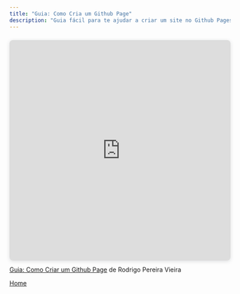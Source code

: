 ```yaml
---
title: "Guia: Como Cria um Github Page"
description: "Guia fácil para te ajudar a criar um site no Github Pages"
---
```




<div style="position: relative; width: 100%; height: 0; padding-top: 100.0000%;
 padding-bottom: 0; box-shadow: 0 2px 8px 0 rgba(63,69,81,0.16); margin-top: 1.6em; margin-bottom: 0.9em; overflow: hidden;
 border-radius: 8px; will-change: transform;">
  <iframe loading="lazy" style="position: absolute; width: 100%; height: 100%; top: 0; left: 0; border: none; padding: 0;margin: 0;"
    src="https://www.canva.com/design/DAGmJV92fVI/Wgd9k6G_uleJaCbpqC98-Q/view?embed" allowfullscreen="allowfullscreen" allow="fullscreen">
  </iframe>
</div>
<a href="https:&#x2F;&#x2F;www.canva.com&#x2F;design&#x2F;DAGmJV92fVI&#x2F;Wgd9k6G_uleJaCbpqC98-Q&#x2F;view?utm_content=DAGmJV92fVI&amp;utm_campaign=designshare&amp;utm_medium=embeds&amp;utm_source=link" target="_blank" rel="noopener">Guia: Como Criar um Github Page</a> de Rodrigo Pereira Vieira



[Home](./)
